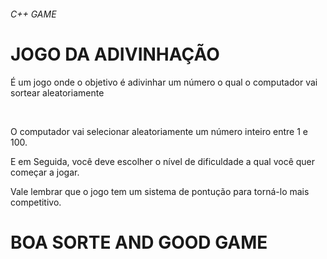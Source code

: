###### C++ GAME ######
<h1>JOGO DA ADIVINHAÇÃO</h1>
<p> É um jogo onde o objetivo é adivinhar um número o qual o computador vai sortear aleatoriamente </p> <br>
<p> O computador vai selecionar aleatoriamente um número inteiro entre 1 e 100.</p> 
<p> E em Seguida, você deve escolher o nível de dificuldade a qual você quer começar a jogar. </p> 
<p> Vale lembrar que o jogo tem um sistema de pontução para torná-lo mais competitivo.</p> 
<h1> BOA SORTE AND GOOD GAME</h1>

 
